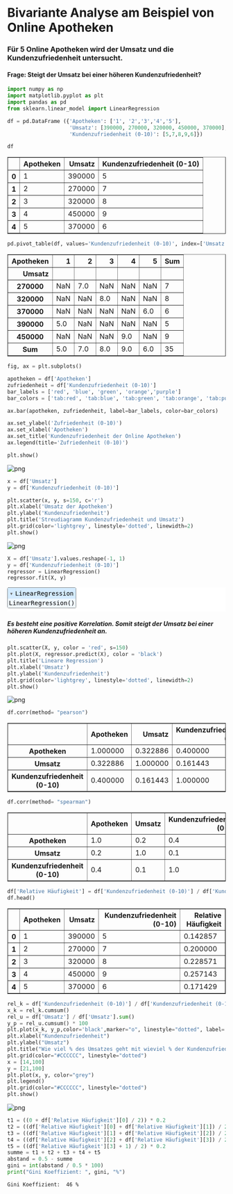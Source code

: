 # Bivariante Analyse am Beispiel von Online Apotheken
### Für 5 Online Apotheken wird der Umsatz und die Kundenzufriedenheit untersucht.
#### Frage: Steigt der Umsatz bei einer höheren Kundenzufriedenheit?


```python
import numpy as np
import matplotlib.pyplot as plt
import pandas as pd
from sklearn.linear_model import LinearRegression
```


```python
df = pd.DataFrame ({'Apotheken': ['1', '2','3','4','5'],
                    'Umsatz': [390000, 270000, 320000, 450000, 370000],
                    'Kundenzufriedenheit (0-10)': [5,7,8,9,6]})
```


```python
df
```




<div>
<style scoped>
    .dataframe tbody tr th:only-of-type {
        vertical-align: middle;
    }

    .dataframe tbody tr th {
        vertical-align: top;
    }

    .dataframe thead th {
        text-align: right;
    }
</style>
<table border="1" class="dataframe">
  <thead>
    <tr style="text-align: right;">
      <th></th>
      <th>Apotheken</th>
      <th>Umsatz</th>
      <th>Kundenzufriedenheit (0-10)</th>
    </tr>
  </thead>
  <tbody>
    <tr>
      <th>0</th>
      <td>1</td>
      <td>390000</td>
      <td>5</td>
    </tr>
    <tr>
      <th>1</th>
      <td>2</td>
      <td>270000</td>
      <td>7</td>
    </tr>
    <tr>
      <th>2</th>
      <td>3</td>
      <td>320000</td>
      <td>8</td>
    </tr>
    <tr>
      <th>3</th>
      <td>4</td>
      <td>450000</td>
      <td>9</td>
    </tr>
    <tr>
      <th>4</th>
      <td>5</td>
      <td>370000</td>
      <td>6</td>
    </tr>
  </tbody>
</table>
</div>




```python
pd.pivot_table(df, values='Kundenzufriedenheit (0-10)', index=['Umsatz'], columns=['Apotheken'], aggfunc='sum', margins=True, margins_name='Sum')
```




<div>
<style scoped>
    .dataframe tbody tr th:only-of-type {
        vertical-align: middle;
    }

    .dataframe tbody tr th {
        vertical-align: top;
    }

    .dataframe thead th {
        text-align: right;
    }
</style>
<table border="1" class="dataframe">
  <thead>
    <tr style="text-align: right;">
      <th>Apotheken</th>
      <th>1</th>
      <th>2</th>
      <th>3</th>
      <th>4</th>
      <th>5</th>
      <th>Sum</th>
    </tr>
    <tr>
      <th>Umsatz</th>
      <th></th>
      <th></th>
      <th></th>
      <th></th>
      <th></th>
      <th></th>
    </tr>
  </thead>
  <tbody>
    <tr>
      <th>270000</th>
      <td>NaN</td>
      <td>7.0</td>
      <td>NaN</td>
      <td>NaN</td>
      <td>NaN</td>
      <td>7</td>
    </tr>
    <tr>
      <th>320000</th>
      <td>NaN</td>
      <td>NaN</td>
      <td>8.0</td>
      <td>NaN</td>
      <td>NaN</td>
      <td>8</td>
    </tr>
    <tr>
      <th>370000</th>
      <td>NaN</td>
      <td>NaN</td>
      <td>NaN</td>
      <td>NaN</td>
      <td>6.0</td>
      <td>6</td>
    </tr>
    <tr>
      <th>390000</th>
      <td>5.0</td>
      <td>NaN</td>
      <td>NaN</td>
      <td>NaN</td>
      <td>NaN</td>
      <td>5</td>
    </tr>
    <tr>
      <th>450000</th>
      <td>NaN</td>
      <td>NaN</td>
      <td>NaN</td>
      <td>9.0</td>
      <td>NaN</td>
      <td>9</td>
    </tr>
    <tr>
      <th>Sum</th>
      <td>5.0</td>
      <td>7.0</td>
      <td>8.0</td>
      <td>9.0</td>
      <td>6.0</td>
      <td>35</td>
    </tr>
  </tbody>
</table>
</div>




```python
fig, ax = plt.subplots()

apotheken = df['Apotheken']
zufriedenheit = df['Kundenzufriedenheit (0-10)']
bar_labels = ['red', 'blue', 'green', 'orange','purple']
bar_colors = ['tab:red', 'tab:blue', 'tab:green', 'tab:orange', 'tab:purple']

ax.bar(apotheken, zufriedenheit, label=bar_labels, color=bar_colors)

ax.set_ylabel('Zufriedenheit (0-10)')
ax.set_xlabel('Apotheken')
ax.set_title('Kundenzufriedenheit der Online Apotheken')
ax.legend(title='Zufriedenheit (0-10)')

plt.show()
```


    
![png](Readme_files/Readme_5_0.png)
    



```python
x = df['Umsatz']
y = df['Kundenzufriedenheit (0-10)']

plt.scatter(x, y, s=150, c='r')
plt.xlabel('Umsatz der Apotheken')
plt.ylabel('Kundenzufriedenheit')
plt.title('Streudiagramm Kundenzufriedenheit und Umsatz')
plt.grid(color='lightgrey', linestyle='dotted', linewidth=2)
plt.show()
```


    
![png](Readme_files/Readme_6_0.png)
    



```python
X = df['Umsatz'].values.reshape(-1, 1)
y = df['Kundenzufriedenheit (0-10)']
regressor = LinearRegression()
regressor.fit(X, y)
```




<style>#sk-container-id-1 {color: black;background-color: white;}#sk-container-id-1 pre{padding: 0;}#sk-container-id-1 div.sk-toggleable {background-color: white;}#sk-container-id-1 label.sk-toggleable__label {cursor: pointer;display: block;width: 100%;margin-bottom: 0;padding: 0.3em;box-sizing: border-box;text-align: center;}#sk-container-id-1 label.sk-toggleable__label-arrow:before {content: "▸";float: left;margin-right: 0.25em;color: #696969;}#sk-container-id-1 label.sk-toggleable__label-arrow:hover:before {color: black;}#sk-container-id-1 div.sk-estimator:hover label.sk-toggleable__label-arrow:before {color: black;}#sk-container-id-1 div.sk-toggleable__content {max-height: 0;max-width: 0;overflow: hidden;text-align: left;background-color: #f0f8ff;}#sk-container-id-1 div.sk-toggleable__content pre {margin: 0.2em;color: black;border-radius: 0.25em;background-color: #f0f8ff;}#sk-container-id-1 input.sk-toggleable__control:checked~div.sk-toggleable__content {max-height: 200px;max-width: 100%;overflow: auto;}#sk-container-id-1 input.sk-toggleable__control:checked~label.sk-toggleable__label-arrow:before {content: "▾";}#sk-container-id-1 div.sk-estimator input.sk-toggleable__control:checked~label.sk-toggleable__label {background-color: #d4ebff;}#sk-container-id-1 div.sk-label input.sk-toggleable__control:checked~label.sk-toggleable__label {background-color: #d4ebff;}#sk-container-id-1 input.sk-hidden--visually {border: 0;clip: rect(1px 1px 1px 1px);clip: rect(1px, 1px, 1px, 1px);height: 1px;margin: -1px;overflow: hidden;padding: 0;position: absolute;width: 1px;}#sk-container-id-1 div.sk-estimator {font-family: monospace;background-color: #f0f8ff;border: 1px dotted black;border-radius: 0.25em;box-sizing: border-box;margin-bottom: 0.5em;}#sk-container-id-1 div.sk-estimator:hover {background-color: #d4ebff;}#sk-container-id-1 div.sk-parallel-item::after {content: "";width: 100%;border-bottom: 1px solid gray;flex-grow: 1;}#sk-container-id-1 div.sk-label:hover label.sk-toggleable__label {background-color: #d4ebff;}#sk-container-id-1 div.sk-serial::before {content: "";position: absolute;border-left: 1px solid gray;box-sizing: border-box;top: 0;bottom: 0;left: 50%;z-index: 0;}#sk-container-id-1 div.sk-serial {display: flex;flex-direction: column;align-items: center;background-color: white;padding-right: 0.2em;padding-left: 0.2em;position: relative;}#sk-container-id-1 div.sk-item {position: relative;z-index: 1;}#sk-container-id-1 div.sk-parallel {display: flex;align-items: stretch;justify-content: center;background-color: white;position: relative;}#sk-container-id-1 div.sk-item::before, #sk-container-id-1 div.sk-parallel-item::before {content: "";position: absolute;border-left: 1px solid gray;box-sizing: border-box;top: 0;bottom: 0;left: 50%;z-index: -1;}#sk-container-id-1 div.sk-parallel-item {display: flex;flex-direction: column;z-index: 1;position: relative;background-color: white;}#sk-container-id-1 div.sk-parallel-item:first-child::after {align-self: flex-end;width: 50%;}#sk-container-id-1 div.sk-parallel-item:last-child::after {align-self: flex-start;width: 50%;}#sk-container-id-1 div.sk-parallel-item:only-child::after {width: 0;}#sk-container-id-1 div.sk-dashed-wrapped {border: 1px dashed gray;margin: 0 0.4em 0.5em 0.4em;box-sizing: border-box;padding-bottom: 0.4em;background-color: white;}#sk-container-id-1 div.sk-label label {font-family: monospace;font-weight: bold;display: inline-block;line-height: 1.2em;}#sk-container-id-1 div.sk-label-container {text-align: center;}#sk-container-id-1 div.sk-container {/* jupyter's `normalize.less` sets `[hidden] { display: none; }` but bootstrap.min.css set `[hidden] { display: none !important; }` so we also need the `!important` here to be able to override the default hidden behavior on the sphinx rendered scikit-learn.org. See: https://github.com/scikit-learn/scikit-learn/issues/21755 */display: inline-block !important;position: relative;}#sk-container-id-1 div.sk-text-repr-fallback {display: none;}</style><div id="sk-container-id-1" class="sk-top-container"><div class="sk-text-repr-fallback"><pre>LinearRegression()</pre><b>In a Jupyter environment, please rerun this cell to show the HTML representation or trust the notebook. <br />On GitHub, the HTML representation is unable to render, please try loading this page with nbviewer.org.</b></div><div class="sk-container" hidden><div class="sk-item"><div class="sk-estimator sk-toggleable"><input class="sk-toggleable__control sk-hidden--visually" id="sk-estimator-id-1" type="checkbox" checked><label for="sk-estimator-id-1" class="sk-toggleable__label sk-toggleable__label-arrow">LinearRegression</label><div class="sk-toggleable__content"><pre>LinearRegression()</pre></div></div></div></div></div>



##### Es besteht eine positive Korrelation. Somit steigt der Umsatz bei einer höheren Kundenzufriedenheit an.


```python
plt.scatter(X, y, color = 'red', s=150)
plt.plot(X, regressor.predict(X), color = 'black')
plt.title('Lineare Regression')
plt.xlabel('Umsatz')
plt.ylabel('Kundenzufriedenheit')
plt.grid(color='lightgrey', linestyle='dotted', linewidth=2)
plt.show()
```


    
![png](Readme_files/Readme_9_0.png)
    



```python
df.corr(method= "pearson")
```




<div>
<style scoped>
    .dataframe tbody tr th:only-of-type {
        vertical-align: middle;
    }

    .dataframe tbody tr th {
        vertical-align: top;
    }

    .dataframe thead th {
        text-align: right;
    }
</style>
<table border="1" class="dataframe">
  <thead>
    <tr style="text-align: right;">
      <th></th>
      <th>Apotheken</th>
      <th>Umsatz</th>
      <th>Kundenzufriedenheit (0-10)</th>
    </tr>
  </thead>
  <tbody>
    <tr>
      <th>Apotheken</th>
      <td>1.000000</td>
      <td>0.322886</td>
      <td>0.400000</td>
    </tr>
    <tr>
      <th>Umsatz</th>
      <td>0.322886</td>
      <td>1.000000</td>
      <td>0.161443</td>
    </tr>
    <tr>
      <th>Kundenzufriedenheit (0-10)</th>
      <td>0.400000</td>
      <td>0.161443</td>
      <td>1.000000</td>
    </tr>
  </tbody>
</table>
</div>




```python
df.corr(method= "spearman")
```




<div>
<style scoped>
    .dataframe tbody tr th:only-of-type {
        vertical-align: middle;
    }

    .dataframe tbody tr th {
        vertical-align: top;
    }

    .dataframe thead th {
        text-align: right;
    }
</style>
<table border="1" class="dataframe">
  <thead>
    <tr style="text-align: right;">
      <th></th>
      <th>Apotheken</th>
      <th>Umsatz</th>
      <th>Kundenzufriedenheit (0-10)</th>
    </tr>
  </thead>
  <tbody>
    <tr>
      <th>Apotheken</th>
      <td>1.0</td>
      <td>0.2</td>
      <td>0.4</td>
    </tr>
    <tr>
      <th>Umsatz</th>
      <td>0.2</td>
      <td>1.0</td>
      <td>0.1</td>
    </tr>
    <tr>
      <th>Kundenzufriedenheit (0-10)</th>
      <td>0.4</td>
      <td>0.1</td>
      <td>1.0</td>
    </tr>
  </tbody>
</table>
</div>




```python
df['Relative Häufigkeit'] = df['Kundenzufriedenheit (0-10)'] / df['Kundenzufriedenheit (0-10)'].sum()
df.head()
```




<div>
<style scoped>
    .dataframe tbody tr th:only-of-type {
        vertical-align: middle;
    }

    .dataframe tbody tr th {
        vertical-align: top;
    }

    .dataframe thead th {
        text-align: right;
    }
</style>
<table border="1" class="dataframe">
  <thead>
    <tr style="text-align: right;">
      <th></th>
      <th>Apotheken</th>
      <th>Umsatz</th>
      <th>Kundenzufriedenheit (0-10)</th>
      <th>Relative Häufigkeit</th>
    </tr>
  </thead>
  <tbody>
    <tr>
      <th>0</th>
      <td>1</td>
      <td>390000</td>
      <td>5</td>
      <td>0.142857</td>
    </tr>
    <tr>
      <th>1</th>
      <td>2</td>
      <td>270000</td>
      <td>7</td>
      <td>0.200000</td>
    </tr>
    <tr>
      <th>2</th>
      <td>3</td>
      <td>320000</td>
      <td>8</td>
      <td>0.228571</td>
    </tr>
    <tr>
      <th>3</th>
      <td>4</td>
      <td>450000</td>
      <td>9</td>
      <td>0.257143</td>
    </tr>
    <tr>
      <th>4</th>
      <td>5</td>
      <td>370000</td>
      <td>6</td>
      <td>0.171429</td>
    </tr>
  </tbody>
</table>
</div>




```python
rel_k = df['Kundenzufriedenheit (0-10)'] / df['Kundenzufriedenheit (0-10)'].sum() * 100
x_k = rel_k.cumsum()
rel_u = df['Umsatz'] / df['Umsatz'].sum()
y_p = rel_u.cumsum() * 100
plt.plot(x_k, y_p,color='black',marker="o", linestyle="dotted", label='Lorenzkurve')
plt.xlabel("Kundenzufriedenheit")
plt.ylabel("Umsatz")
plt.title("Wie viel % des Umsatzes geht mit wieviel % der Kundenzufriedenheit einher (Lorenzkurve)")
plt.grid(color="#CCCCCC", linestyle="dotted")
x = [14,100]
y = [21,100]
plt.plot(x, y, color="grey")
plt.legend()
plt.grid(color="#CCCCCC", linestyle="dotted")
plt.show()
```


    
![png](Readme_files/Readme_13_0.png)
    



```python
t1 = ((0 + df['Relative Häufigkeit'][0] / 2)) * 0.2
t2 = ((df['Relative Häufigkeit'][0] + df['Relative Häufigkeit'][1]) / 2) * 0.2
t3 = ((df['Relative Häufigkeit'][1] + df['Relative Häufigkeit'][2]) / 2) * 0.2
t4 = ((df['Relative Häufigkeit'][2] + df['Relative Häufigkeit'][3]) / 2) * 0.2
t5 = ((df['Relative Häufigkeit'][3] + 1) / 2) * 0.2
summe = t1 + t2 + t3 + t4 + t5
abstand = 0.5 - summe
gini = int(abstand / 0.5 * 100)
print("Gini Koeffizient: ", gini, "%")
```

    Gini Koeffizient:  46 %

